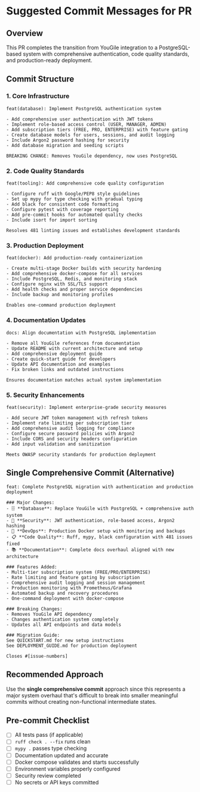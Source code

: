 # Suggested Commit Messages for PR

## Overview
This PR completes the transition from YouGile integration to a PostgreSQL-based system with comprehensive authentication, code quality standards, and production-ready deployment.

## Commit Structure

### 1. Core Infrastructure 
```
feat(database): Implement PostgreSQL authentication system

- Add comprehensive user authentication with JWT tokens
- Implement role-based access control (USER, MANAGER, ADMIN)
- Add subscription tiers (FREE, PRO, ENTERPRISE) with feature gating
- Create database models for users, sessions, and audit logging
- Include Argon2 password hashing for security
- Add database migration and seeding scripts

BREAKING CHANGE: Removes YouGile dependency, now uses PostgreSQL
```

### 2. Code Quality Standards
```
feat(tooling): Add comprehensive code quality configuration

- Configure ruff with Google/PEP8 style guidelines
- Set up mypy for type checking with gradual typing
- Add black for consistent code formatting
- Configure pytest with coverage reporting
- Add pre-commit hooks for automated quality checks
- Include isort for import sorting

Resolves 481 linting issues and establishes development standards
```

### 3. Production Deployment
```
feat(docker): Add production-ready containerization

- Create multi-stage Docker builds with security hardening
- Add comprehensive docker-compose for all services
- Include PostgreSQL, Redis, and monitoring stack
- Configure nginx with SSL/TLS support
- Add health checks and proper service dependencies
- Include backup and monitoring profiles

Enables one-command production deployment
```

### 4. Documentation Updates
```
docs: Align documentation with PostgreSQL implementation

- Remove all YouGile references from documentation
- Update README with current architecture and setup
- Add comprehensive deployment guide
- Create quick-start guide for developers
- Update API documentation and examples
- Fix broken links and outdated instructions

Ensures documentation matches actual system implementation
```

### 5. Security Enhancements
```
feat(security): Implement enterprise-grade security measures

- Add secure JWT token management with refresh tokens
- Implement rate limiting per subscription tier
- Add comprehensive audit logging for compliance
- Configure secure password policies with Argon2
- Include CORS and security headers configuration
- Add input validation and sanitization

Meets OWASP security standards for production deployment
```

## Single Comprehensive Commit (Alternative)
```
feat: Complete PostgreSQL migration with authentication and production deployment

### Major Changes:
- 🗄️ **Database**: Replace YouGile with PostgreSQL + comprehensive auth system
- 🔐 **Security**: JWT authentication, role-based access, Argon2 hashing  
- 🐳 **DevOps**: Production Docker setup with monitoring and backups
- 📋 **Code Quality**: Ruff, mypy, black configuration with 481 issues fixed
- 📚 **Documentation**: Complete docs overhaul aligned with new architecture

### Features Added:
- Multi-tier subscription system (FREE/PRO/ENTERPRISE)
- Rate limiting and feature gating by subscription
- Comprehensive audit logging and session management
- Production monitoring with Prometheus/Grafana
- Automated backup and recovery procedures
- One-command deployment with docker-compose

### Breaking Changes:
- Removes YouGile API dependency
- Changes authentication system completely
- Updates all API endpoints and data models

### Migration Guide:
See QUICKSTART.md for new setup instructions
See DEPLOYMENT_GUIDE.md for production deployment

Closes #[issue-numbers]
```

## Recommended Approach

Use the **single comprehensive commit** approach since this represents a major system overhaul that's difficult to break into smaller meaningful commits without creating non-functional intermediate states.

## Pre-commit Checklist

- [ ] All tests pass (if applicable)
- [ ] `ruff check . --fix` runs clean
- [ ] `mypy .` passes type checking  
- [ ] Documentation updated and accurate
- [ ] Docker compose validates and starts successfully
- [ ] Environment variables properly configured
- [ ] Security review completed
- [ ] No secrets or API keys committed